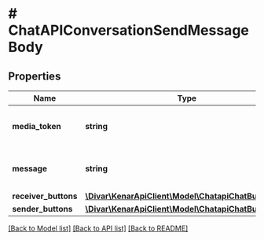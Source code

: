 # # ChatAPIConversationSendMessageBody

## Properties

Name | Type | Description | Notes
------------ | ------------- | ------------- | -------------
**media_token** | **string** | Token for attached media (if any) | [optional]
**message** | **string** | Text message content to be sent |
**receiver_buttons** | [**\Divar\KenarApiClient\Model\ChatapiChatButtonGrid**](ChatapiChatButtonGrid.md) |  | [optional]
**sender_buttons** | [**\Divar\KenarApiClient\Model\ChatapiChatButtonGrid**](ChatapiChatButtonGrid.md) |  | [optional]

[[Back to Model list]](../../README.md#models) [[Back to API list]](../../README.md#endpoints) [[Back to README]](../../README.md)
